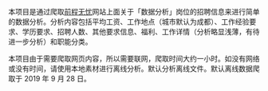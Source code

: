 本项目是通过爬取[前程无忧](https://www.51job.com/)网站上面关于「数据分析」岗位的招聘信息来进行简单的数据分析。分析内容包括平均工资、工作地点（城市默认为成都）、工作经验要求、学历要求、招聘人数、其他要求信息、福利、工作详情（分析略显浅薄，有待进一步分析）和职能分类。

本项目由于需要爬取网页内容，所以需要联网，爬取时间大约一小时。如没有网络或没有时间，请使用本地素材进行离线分析。默认分析离线文件。默认离线数据爬取于 2019 年 9 月 28 日。